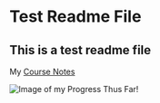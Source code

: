 # Test Readme File
## This is a test readme file

My [Course Notes](./notes.txt)

![Image of my Progress Thus Far!](./images/creencap.png)
